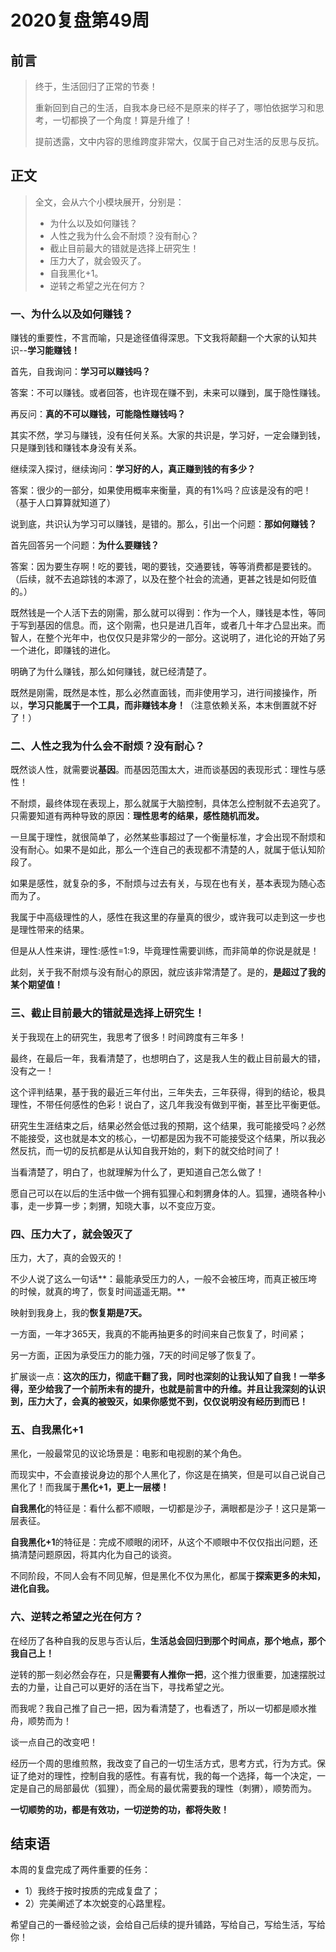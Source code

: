 # 2020复盘第49周

## 前言

> 终于，生活回归了正常的节奏！
>
> 重新回到自己的生活，自我本身已经不是原来的样子了，哪怕依据学习和思考，一切都换了一个角度！算是升维了！
>
> 提前透露，文中内容的思维跨度非常大，仅属于自己对生活的反思与反抗。

## 正文

> 全文，会从六个小模块展开，分别是：
>
> - 为什么以及如何赚钱？
> - 人性之我为什么会不耐烦？没有耐心？
> - 截止目前最大的错就是选择上研究生！
> - 压力大了，就会毁灭了。
> - 自我黑化+1。
> - 逆转之希望之光在何方？

### 一、为什么以及如何赚钱？

赚钱的重要性，不言而喻，只是途径值得深思。下文我将颠翻一个大家的认知共识--**学习能赚钱！**

首先，自我询问：**学习可以赚钱吗？**

答案：不可以赚钱。或者回答，也许现在赚不到，未来可以赚到，属于隐性赚钱。

再反问：**真的不可以赚钱，可能隐性赚钱吗？**

其实不然，学习与赚钱，没有任何关系。大家的共识是，学习好，一定会赚到钱，只是赚到钱和赚钱本身没有关系。

继续深入探讨，继续询问：**学习好的人，真正赚到钱的有多少？**

答案：很少的一部分，如果使用概率来衡量，真的有1%吗？应该是没有的吧！（基于人口算算就知道了）

说到底，共识认为学习可以赚钱，是错的。那么，引出一个问题：**那如何赚钱？**

首先回答另一个问题：**为什么要赚钱？**

答案：因为要生存啊！吃的要钱，喝的要钱，交通要钱，等等消费都是要钱的。（后续，就不去追踪钱的本源了，以及在整个社会的流通，更甚之钱是如何贬值的。）

既然钱是一个人活下去的刚需，那么就可以得到：作为一个人，赚钱是本性，等同于写到基因的信息。而，这个刚需，也只是进几百年，或者几十年才凸显出来。而智人，在整个光年中，也仅仅只是非常少的一部分。这说明了，进化论的开始了另一个进化，即赚钱的进化。

明确了为什么赚钱，那么如何赚钱，就已经清楚了。

既然是刚需，既然是本性，那么必然直面钱，而非使用学习，进行间接操作，所以，**学习只能属于一个工具，而非赚钱本身！**（注意依赖关系，本末倒置就不好了！）



### 二、人性之我为什么会不耐烦？没有耐心？

既然谈人性，就需要说**基因**。而基因范围太大，进而谈基因的表现形式：理性与感性！

不耐烦，最终体现在表现上，那么就属于大脑控制，具体怎么控制就不去追究了。只需要知道有两种导致的原因：**理性思考的结果，感性随机而发。**

一旦属于理性，就很简单了，必然某些事超过了一个衡量标准，才会出现不耐烦和没有耐心。如果不是如此，那么一个连自己的表现都不清楚的人，就属于低认知阶段了。

如果是感性，就复杂的多，不耐烦与过去有关，与现在也有关，基本表现为随心态而为了。

我属于中高级理性的人，感性在我这里的存量真的很少，或许我可以走到这一步也是理性带来的结果。

但是从人性来讲，理性:感性=1:9，毕竟理性需要训练，而非简单的你说是就是！

此刻，关于我不耐烦与没有耐心的原因，就应该非常清楚了。是的，**是超过了我的某个期望值！**



### 三、截止目前最大的错就是选择上研究生！

关于我现在上的研究生，我思考了很多！时间跨度有三年多！

最终，在最后一年，我看清楚了，也想明白了，这是我人生的截止目前最大的错，没有之一！

这个评判结果，基于我的最近三年付出，三年失去，三年获得，得到的结论，极具理性，不带任何感性的色彩！说白了，这几年我没有做到平衡，甚至比平衡更低。

研究生生涯结束之后，结果必然会低过我的预期，这个结果，我可能接受吗？必然不能接受，这也就是本文的核心，一切都是因为我不可能接受这个结果，所以我必然反抗，而一切的反抗都是从认知自我开始的，剩下的就交给时间了！

当看清楚了，明白了，也就理解为什么了，更知道自己怎么做了！

愿自己可以在以后的生活中做一个拥有狐狸心和刺猬身体的人。狐狸，通晓各种小事，走一步算一步；刺猬，知晓大事，以不变应万变。



### 四、压力大了，就会毁灭了

压力，大了，真的会毁灭的！

不少人说了这么一句话**：最能承受压力的人，一般不会被压垮，而真正被压垮的时候，就真的垮了，恢复时间遥遥无期。**

映射到我身上，我的**恢复期是7天。**

一方面，一年才365天，我真的不能再抽更多的时间来自己恢复了，时间紧；

另一方面，正因为承受压力的能力强，7天的时间足够了恢复了。

扩展谈一点：**这次的压力，彻底干翻了我，同时也深刻的让我认知了自我！一举多得，至少给我了一个前所未有的提升，也就是前言中的升维。并且让我深刻的认识到，压力大了，会真的被毁灭，如果你感觉不到，仅仅说明没有经历到而已！**





### 五、自我黑化+1

黑化，一般最常见的议论场景是：电影和电视剧的某个角色。

而现实中，不会直接说身边的那个人黑化了，你这是在搞笑，但是可以自己说自己黑化了！而我属于**黑化+1，更上一层楼！**

**自我黑化**的特征是：看什么都不顺眼，一切都是沙子，满眼都是沙子！这只是第一层表征。

**自我黑化+1**的特征是：完成不顺眼的闭环，从这个不顺眼中不仅仅指出问题，还搞清楚问题原因，将其内化为自己的谈资。

不同阶段，不同人会有不同见解，但是黑化不仅为黑化，都属于**探索更多的未知，进化自我。**





### 六、逆转之希望之光在何方？

在经历了各种自我的反思与否认后，**生活总会回归到那个时间点，那个地点，那个我自己上！**

逆转的那一刻必然会存在，只是**需要有人推你一把**，这个推力很重要，加速摆脱过去的力量，让自己可以更好的活在当下，寻找希望之光。

而我呢？我自己推了自己一把，因为看清楚了，也看透了，所以一切都是顺水推舟，顺势而为！

谈一点自己的改变吧！

经历一个周的思维煎熬，我改变了自己的一切生活方式，思考方式，行为方式。保证了绝对的理性，控制自我的感性。有喜有忧，我的每一个选择，每一个决定，一定是自己的局部最优（狐狸），而全局的最优需要我的理性（刺猬），顺势而为。

**一切顺势的功，都是有效功，一切逆势的功，都将失败！**







## 结束语

本周的复盘完成了两件重要的任务：

- 1）我终于按时按质的完成复盘了；
- 2）完美阐述了本次蜕变的心路里程。

希望自己的一番经验之谈，会给自己后续的提升铺路，写给自己，写给生活，写给你！






